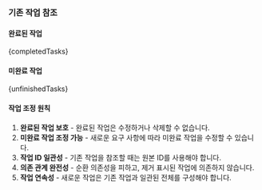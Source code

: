 ### 기존 작업 참조

#### 완료된 작업

{completedTasks}

#### 미완료 작업

{unfinishedTasks}

#### 작업 조정 원칙

1. **완료된 작업 보호** - 완료된 작업은 수정하거나 삭제할 수 없습니다.
2. **미완료 작업 조정 가능** - 새로운 요구 사항에 따라 미완료 작업을 수정할 수 있습니다.
3. **작업 ID 일관성** - 기존 작업을 참조할 때는 원본 ID를 사용해야 합니다.
4. **의존 관계 완전성** - 순환 의존성을 피하고, 제거 표시된 작업에 의존하지 않습니다.
5. **작업 연속성** - 새로운 작업은 기존 작업과 일관된 전체를 구성해야 합니다.
